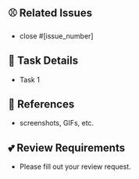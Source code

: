 ## ⚾️ Related Issues

- close #[issue_number]

## 📝 Task Details

- Task 1

## 📂 References

- screenshots, GIFs, etc.

## 💕 Review Requirements

- Please fill out your review request.

